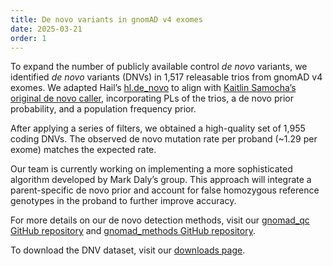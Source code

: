 ```yaml
---
title: De novo variants in gnomAD v4 exomes
date: 2025-03-21
order: 1
---
```

To expand the number of publicly available control *de novo* variants, we identified *de novo* variants (DNVs) in 1,517 releasable trios from gnomAD v4 exomes. We adapted Hail’s [hl.de_novo](https://hail.is/docs/0.2/methods/genetics.html#hail.methods.de_novo) to align with [Kaitlin Samocha’s original de novo caller](https://github.com/ksamocha/de_novo_scripts/tree/master), incorporating PLs of the trios, a de novo prior probability, and a population frequency prior.

After applying a series of filters, we obtained a high-quality set of 1,955 coding DNVs. The observed de novo mutation rate per proband (~1.29 per exome) matches the expected rate.

Our team is currently working on implementing a more sophisticated algorithm developed by Mark Daly’s group. This approach will integrate a parent-specific de novo prior and account for false homozygous reference genotypes in the proband to further improve accuracy.

For more details on our de novo detection methods, visit our [gnomad_qc GitHub repository](https://github.com/broadinstitute/gnomad_qc/blob/main/gnomad_qc/v4/create_release/create_de_novo_release.py) and [gnomad_methods GitHub repository](https://github.com/broadinstitute/gnomad_methods/blob/1e459ab041853fdcf35678b0d66a2a8f34e4754b/gnomad/sample_qc/relatedness.py#L1516).

To download the DNV dataset, visit our [downloads page](https://gnomad.broadinstitute.org/data#v4-de-novo).